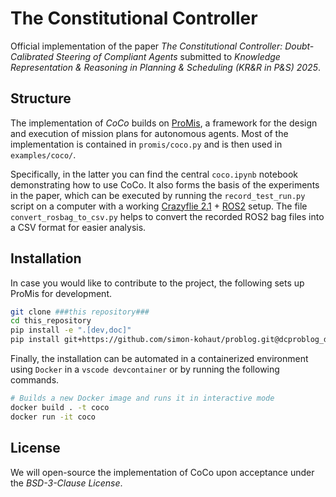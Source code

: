 # The Constitutional Controller

Official implementation of the paper *The Constitutional Controller: Doubt-Calibrated Steering of Compliant Agents* submitted to *Knowledge Representation & Reasoning in Planning & Scheduling (KR&R in P&S) 2025*.

## Structure

The implementation of *CoCo* builds on [ProMis](https://github.com/HRI-EU/ProMis), a framework for the design and execution of mission plans for autonomous agents.
Most of the implementation is contained in `promis/coco.py` and is then used in `examples/coco/`.

Specifically, in the latter you can find the central `coco.ipynb` notebook demonstrating how to use CoCo.
It also forms the basis of the experiments in the paper, which can be executed by running the `record_test_run.py` script on a computer with a working [Crazyflie 2.1](https://www.bitcraze.io/products/old-products/crazyflie-2-1/) + [ROS2](docs.ros.org/en/rolling) setup.
The file `convert_rosbag_to_csv.py` helps to convert the recorded ROS2 bag files into a CSV format for easier analysis.

## Installation

In case you would like to contribute to the project, the following sets up ProMis for development.

```bash
git clone ###this repository###
cd this_repository
pip install -e ".[dev,doc]"
pip install git+https://github.com/simon-kohaut/problog.git@dcproblog_develop
```

Finally, the installation can be automated in a containerized environment using `Docker` in a `vscode devcontainer` or by running the following commands.

```bash
# Builds a new Docker image and runs it in interactive mode
docker build . -t coco
docker run -it coco
```

## License

We will open-source the implementation of CoCo upon acceptance under the *BSD-3-Clause License*.
